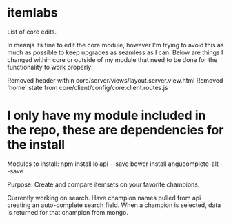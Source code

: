# itemlabs

List of core edits.

In meanjs its fine to edit the core module, however I'm trying to avoid this as much as possible to keep upgrades as seamless as I can. Below are things I changed within core or outside of my module that need to be done for the functionality to work properly:

Removed header within core/server/views/layout.server.view.html
Removed 'home' state from core/client/config/core.client.routes.js

# I only have my module included in the repo, these are dependencies for the install
Modules to install:
npm install lolapi --save
bower install angucomplete-alt --save



Purpose:
Create and compare itemsets on your favorite champions.

Currently working on search. Have champion names pulled from api creating an auto-complete search field.
When a champion is selected, data is returned for that champion from mongo.
